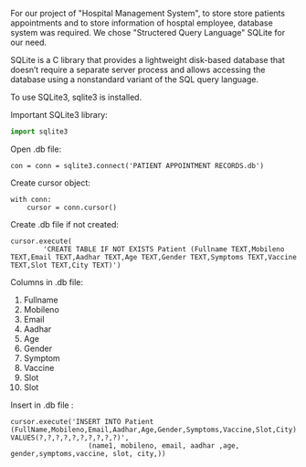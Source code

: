 For our project of "Hospital Management System", to store store patients appointments and to store information of hosptal employee, database system was required.
We chose "Structered Query Language"  SQLite for our need.

SQLite is a C library that provides a lightweight disk-based database that doesn’t require a separate server process and allows accessing the database using a nonstandard variant of the SQL query language.

To use SQLite3, sqlite3 is installed.



Important SQLite3 library:
```python
import sqlite3
```
Open .db file: 
```
con = conn = sqlite3.connect('PATIENT APPOINTMENT RECORDS.db')

```
Create cursor object: 
```
with conn:
	cursor = conn.cursor()
```

Create .db file if not created: 
```
cursor.execute(
        'CREATE TABLE IF NOT EXISTS Patient (Fullname TEXT,Mobileno TEXT,Email TEXT,Aadhar TEXT,Age TEXT,Gender TEXT,Symptoms TEXT,Vaccine TEXT,Slot TEXT,City TEXT)')
```

Columns in .db file:
1. Fullname
2. Mobileno
3. Email
4. Aadhar
5. Age
6. Gender
7. Symptom
8. Vaccine
9. Slot
10. Slot

Insert in .db file :
```
cursor.execute('INSERT INTO Patient (FullName,Mobileno,Email,Aadhar,Age,Gender,Symptoms,Vaccine,Slot,City) VALUES(?,?,?,?,?,?,?,?,?,?)',
                   (name1, mobileno, email, aadhar ,age, gender,symptoms,vaccine, slot, city,))
 ```

